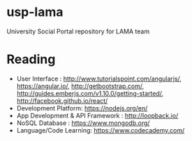 # usp-lama
University Social Portal repository for LAMA team

# Reading
* User Interface : http://www.tutorialspoint.com/angularjs/, https://angular.io/, http://getbootstrap.com/, http://guides.emberjs.com/v1.10.0/getting-started/, http://facebook.github.io/react/
* Development Platform: https://nodejs.org/en/
* App Development & API Framework : http://loopback.io/
* NoSQL Database : https://www.mongodb.org/
* Language/Code Learning: https://www.codecademy.com/

